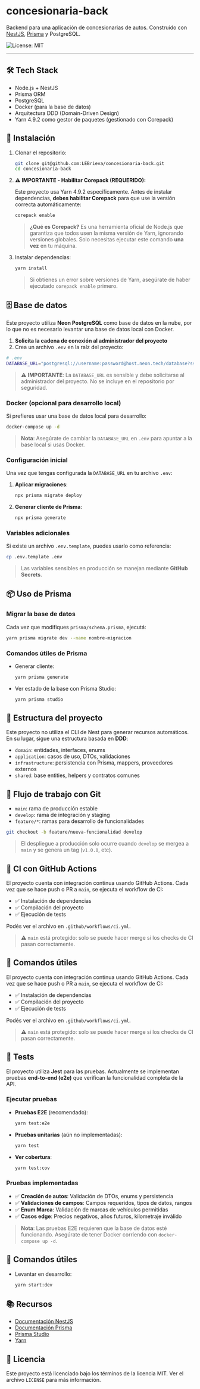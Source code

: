 # concesionaria-back

Backend para una aplicación de concesionarias de autos.
Construido con [NestJS](https://nestjs.com/), [Prisma](https://www.prisma.io/) y PostgreSQL.

![License: MIT](https://img.shields.io/badge/License-MIT-yellow.svg)

---

## 🛠 Tech Stack

- Node.js + NestJS
- Prisma ORM
- PostgreSQL
- Docker (para la base de datos)
- Arquitectura DDD (Domain-Driven Design)
- Yarn 4.9.2 como gestor de paquetes (gestionado con Corepack)

## 🚀 Instalación

1. Clonar el repositorio:

   ```bash
   git clone git@github.com:LEBrieva/concesionaria-back.git
   cd concesionaria-back
   ```

2. **⚠️ IMPORTANTE - Habilitar Corepack (REQUERIDO):**

   Este proyecto usa Yarn 4.9.2 específicamente. Antes de instalar dependencias, **debes habilitar Corepack** para que use la versión correcta automáticamente:

   ```bash
   corepack enable
   ```

   > **¿Qué es Corepack?** Es una herramienta oficial de Node.js que garantiza que todos usen la misma versión de Yarn, ignorando versiones globales. Solo necesitas ejecutar este comando **una vez** en tu máquina.

3. Instalar dependencias:

   ```bash
   yarn install
   ```

   > Si obtienes un error sobre versiones de Yarn, asegúrate de haber ejecutado `corepack enable` primero.

## 🗄️ Base de datos

Este proyecto utiliza **Neon PostgreSQL** como base de datos en la nube, por lo que no es necesario levantar una base de datos local con Docker.

1. **Solicita la cadena de conexión al administrador del proyecto**
2. Crea un archivo `.env` en la raíz del proyecto:

```bash
# .env
DATABASE_URL="postgresql://username:password@host.neon.tech/database?sslmode=require"
```

> ⚠️ **IMPORTANTE**: La `DATABASE_URL` es sensible y debe solicitarse al administrador del proyecto. No se incluye en el repositorio por seguridad.

### Docker (opcional para desarrollo local)

Si prefieres usar una base de datos local para desarrollo:

```bash
docker-compose up -d
```

> **Nota**: Asegúrate de cambiar la `DATABASE_URL` en `.env` para apuntar a la base local si usas Docker.

### Configuración inicial

Una vez que tengas configurada la `DATABASE_URL` en tu archivo `.env`:

1. **Aplicar migraciones**:
   ```bash
   npx prisma migrate deploy
   ```

2. **Generar cliente de Prisma**:
   ```bash
   npx prisma generate
   ```

### Variables adicionales

Si existe un archivo `.env.template`, puedes usarlo como referencia:

```bash
cp .env.template .env
```

> Las variables sensibles en producción se manejan mediante **GitHub Secrets**.

## 📦 Uso de Prisma

### Migrar la base de datos

Cada vez que modifiques `prisma/schema.prisma`, ejecutá:

```bash
yarn prisma migrate dev --name nombre-migracion
```

### Comandos útiles de Prisma

- Generar cliente:

  ```bash
  yarn prisma generate
  ```

- Ver estado de la base con Prisma Studio:

  ```bash
  yarn prisma studio
  ```

## 🧱 Estructura del proyecto

Este proyecto no utiliza el CLI de Nest para generar recursos automáticos. En su lugar, sigue una estructura basada en **DDD**:

- `domain`: entidades, interfaces, enums
- `application`: casos de uso, DTOs, validaciones
- `infrastructure`: persistencia con Prisma, mappers, proveedores externos
- `shared`: base entities, helpers y contratos comunes

## 🔁 Flujo de trabajo con Git

- `main`: rama de producción estable
- `develop`: rama de integración y staging
- `feature/*`: ramas para desarrollo de funcionalidades

```bash
git checkout -b feature/nueva-funcionalidad develop
```

> El despliegue a producción solo ocurre cuando `develop` se mergea a `main` y se genera un tag (`v1.0.0`, etc).

## 🧪 CI con GitHub Actions


El proyecto cuenta con integración continua usando GitHub Actions.
Cada vez que se hace push o PR a `main`, se ejecuta el workflow de CI:

- ✅ Instalación de dependencias
- ✅ Compilación del proyecto
- ✅ Ejecución de tests

Podés ver el archivo en `.github/workflows/ci.yml`.

> ⚠️ `main` está protegido: solo se puede hacer merge si los checks de CI pasan correctamente.

## 🧪 Comandos útiles

El proyecto cuenta con integración continua usando GitHub Actions.
Cada vez que se hace push o PR a `main`, se ejecuta el workflow de CI:

- ✅ Instalación de dependencias
- ✅ Compilación del proyecto
- ✅ Ejecución de tests

Podés ver el archivo en `.github/workflows/ci.yml`.

> ⚠️ `main` está protegido: solo se puede hacer merge si los checks de CI pasan correctamente.

## 🧪 Tests

El proyecto utiliza **Jest** para las pruebas. Actualmente se implementan pruebas **end-to-end (e2e)** que verifican la funcionalidad completa de la API.

### Ejecutar pruebas

- **Pruebas E2E** (recomendado):

  ```bash
  yarn test:e2e
  ```

- **Pruebas unitarias** (aún no implementadas):

  ```bash
  yarn test
  ```

- **Ver cobertura**:

  ```bash
  yarn test:cov
  ```

### Pruebas implementadas

- ✅ **Creación de autos**: Validación de DTOs, enums y persistencia
- ✅ **Validaciones de campos**: Campos requeridos, tipos de datos, rangos
- ✅ **Enum Marca**: Validación de marcas de vehículos permitidas
- ✅ **Casos edge**: Precios negativos, años futuros, kilometraje inválido

> **Nota**: Las pruebas E2E requieren que la base de datos esté funcionando. Asegúrate de tener Docker corriendo con `docker-compose up -d`.

## 🧪 Comandos útiles

- Levantar en desarrollo:

  ```bash
  yarn start:dev
  ```

## 📚 Recursos

- [Documentación NestJS](https://docs.nestjs.com)
- [Documentación Prisma](https://www.prisma.io/docs)
- [Prisma Studio](https://www.prisma.io/studio)
- [Yarn](https://classic.yarnpkg.com/en/docs/)

## 📝 Licencia

Este proyecto está licenciado bajo los términos de la licencia MIT. Ver el archivo `LICENSE` para más información.
